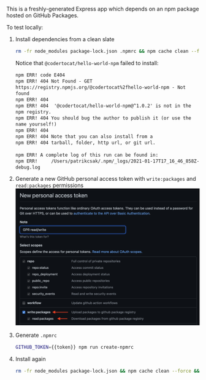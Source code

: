 This is a freshly-generated Express app which depends on an npm package hosted on GitHub Packages.

To test locally:

1. Install dependencies from a clean slate
    ```sh
    rm -fr node_modules package-lock.json .npmrc && npm cache clean --force && npm install
    ```
   
    Notice that `@codertocat/hello-world-npm` failed to install:
   
    ```
    npm ERR! code E404
    npm ERR! 404 Not Found - GET https://registry.npmjs.org/@codertocat%2fhello-world-npm - Not found
    npm ERR! 404
    npm ERR! 404  '@codertocat/hello-world-npm@^1.0.2' is not in the npm registry.
    npm ERR! 404 You should bug the author to publish it (or use the name yourself!)
    npm ERR! 404
    npm ERR! 404 Note that you can also install from a
    npm ERR! 404 tarball, folder, http url, or git url.

    npm ERR! A complete log of this run can be found in:
    npm ERR!     /Users/patrikcsak/.npm/_logs/2021-01-17T17_16_46_858Z-debug.log
    ```
1. Generate a new GitHub personal access token with `write:packages` and `read:packages` permissions
    ![Generate new personal access token](./docs/new-token.png)
1. Generate `.npmrc`
   ```sh
   GITHUB_TOKEN={{token}} npm run create-npmrc
   ```
1. Install again
    ```sh
    rm -fr node_modules package-lock.json && npm cache clean --force && npm install
    ```

